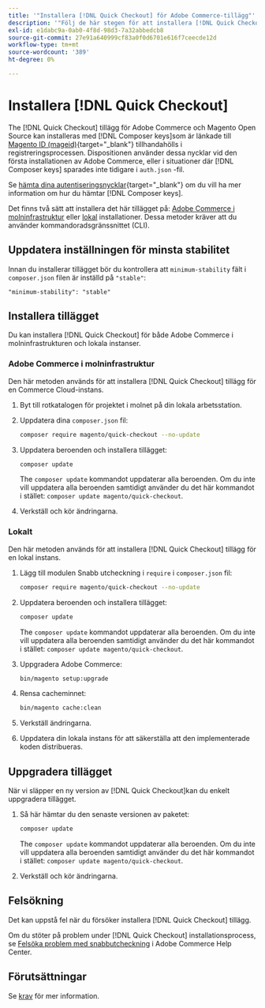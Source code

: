 ```yaml
---
title: '"Installera [!DNL Quick Checkout] för Adobe Commerce-tillägg"'
description: '"Följ de här stegen för att installera [!DNL Quick Checkout] i ditt Adobe Commerce-projekt."'
exl-id: e1dabc9a-0ab0-4f8d-98d3-7a32abbedcb8
source-git-commit: 27e91a640999cf83a0f0d6701e616f7ceecde12d
workflow-type: tm+mt
source-wordcount: '389'
ht-degree: 0%

---
```


# Installera [!DNL Quick Checkout]

The [!DNL Quick Checkout] tillägg för Adobe Commerce och Magento Open Source kan installeras med [!DNL Composer keys]som är länkade till [Magento ID (mageid)](https://devdocs.magento.com/marketplace/sellers/profile-personal.html#field-descriptions){target=&quot;_blank&quot;} tillhandahölls i registreringsprocessen. Dispositionen använder dessa nycklar vid den första installationen av Adobe Commerce, eller i situationer där [!DNL Composer keys] sparades inte tidigare i `auth.json` -fil.

Se [hämta dina autentiseringsnycklar](https://devdocs.magento.com/guides/v2.4/install-gde/prereq/connect-auth.html){target=&quot;_blank&quot;} om du vill ha mer information om hur du hämtar [!DNL Composer keys].

Det finns två sätt att installera det här tillägget på: [Adobe Commerce i molninfrastruktur](#magento-commerce-cloud) eller [lokal](#on-premises) installationer. Dessa metoder kräver att du använder kommandoradsgränssnittet (CLI).

## Uppdatera inställningen för minsta stabilitet

Innan du installerar tillägget bör du kontrollera att `minimum-stability` fält i `composer.json` filen är inställd på `"stable"`:

`"minimum-stability": "stable"`

## Installera tillägget

Du kan installera [!DNL Quick Checkout] för både Adobe Commerce i molninfrastrukturen och lokala instanser.

### Adobe Commerce i molninfrastruktur

Den här metoden används för att installera [!DNL Quick Checkout] tillägg för en Commerce Cloud-instans.

1. Byt till rotkatalogen för projektet i molnet på din lokala arbetsstation.

1. Uppdatera dina `composer.json` fil:

   ```bash
   composer require magento/quick-checkout --no-update
   ```

1. Uppdatera beroenden och installera tillägget:

   ```bash
   composer update
   ```

   The `composer update` kommandot uppdaterar alla beroenden. Om du inte vill uppdatera alla beroenden samtidigt använder du det här kommandot i stället: `composer update magento/quick-checkout`.

1. Verkställ och kör ändringarna.

### Lokalt

Den här metoden används för att installera [!DNL Quick Checkout] tillägg för en lokal instans.

1. Lägg till modulen Snabb utcheckning i `require` i `composer.json` fil:

   ```bash
   composer require magento/quick-checkout --no-update
   ```

1. Uppdatera beroenden och installera tillägget:

   ```bash
   composer update
   ```

   The `composer update` kommandot uppdaterar alla beroenden. Om du inte vill uppdatera alla beroenden samtidigt använder du det här kommandot i stället: `composer update magento/quick-checkout`.

1. Uppgradera Adobe Commerce:

   ```bash
   bin/magento setup:upgrade
   ```

1. Rensa cacheminnet:

   ```bash
   bin/magento cache:clean
   ```

1. Verkställ ändringarna.
1. Uppdatera din lokala instans för att säkerställa att den implementerade koden distribueras.

## Uppgradera tillägget

När vi släpper en ny version av [!DNL Quick Checkout]kan du enkelt uppgradera tillägget.

1. Så här hämtar du den senaste versionen av paketet:

   ```bash
   composer update
   ```

   The `composer update` kommandot uppdaterar alla beroenden. Om du inte vill uppdatera alla beroenden samtidigt använder du det här kommandot i stället: `composer update magento/quick-checkout`.

1. Verkställ och kör ändringarna.

## Felsökning

Det kan uppstå fel när du försöker installera [!DNL Quick Checkout] tillägg.

Om du stöter på problem under [!DNL Quick Checkout] installationsprocess, se [Felsöka problem med snabbutcheckning](https://support.magento.com/hc/en-us/articles/6909450342541) i Adobe Commerce Help Center.

## Förutsättningar

Se [krav](../quick-checkout/prerequisites.md) för mer information.
